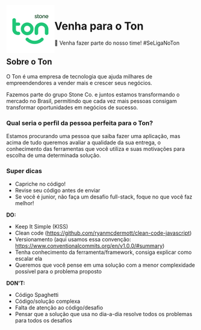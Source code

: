 <img src="logo.png" width="128px" height="128px" align="left"/>

# Venha para o Ton
:handshake: Venha fazer parte do nosso time! #SeLigaNoTon

## Sobre o Ton
O Ton é uma empresa de tecnologia que ajuda milhares de empreendendores a vender mais e crescer seus negócios.

Fazemos parte do grupo Stone Co. e juntos estamos transformando o mercado no Brasil, permitindo que cada vez mais pessoas consigam transformar oportunidades em negócios de sucesso.

### Qual seria o perfil da pessoa perfeita para o Ton?
Estamos procurando uma pessoa que saiba fazer uma aplicação, mas acima de tudo queremos avaliar a qualidade da sua entrega, o conhecimento das ferramentas que você utiliza e suas motivações para escolha de uma determinada solução.

### Super dicas
- Capriche no código!
- Revise seu código antes de enviar
- Se você é junior, não faça um desafio full-stack, foque no que você faz melhor!

**DO:**
- Keep It Simple (KISS)
- Clean code (https://github.com/ryanmcdermott/clean-code-javascript)
- Versionamento (aqui usamos essa convenção: https://www.conventionalcommits.org/en/v1.0.0/#summary)
- Tenha conhecimento da ferramenta/framework, consiga explicar como escalar ela
- Queremos que você pense em uma solução com a menor complexidade possível para o problema proposto

**DON'T:**
- Código Spaghetti
- Código/solução complexa
- Falta de atenção ao código/desafio
- Pensar que a solução que usa no dia-a-dia resolve todos os problemas para todos os desafios
